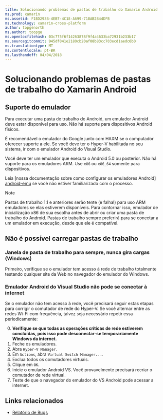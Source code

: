 ```yaml
---
title: Solucionando problemas de pastas de trabalho do Xamarin Android
ms.prod: xamarin
ms.assetid: F1BD293B-4EB7-4C18-A699-718AB2844DFB
ms.technology: xamarin-cross-platform
author: topgenorth
ms.author: toopge
ms.openlocfilehash: 03c775f6f14263878f9f4a4633ba72931b233b17
ms.sourcegitcommit: 945df041e2180cb20af08b83cc703ecd1aedc6b0
ms.translationtype: MT
ms.contentlocale: pt-BR
ms.lasthandoff: 04/04/2018
---
```

# <a name="troubleshooting-xamarin-workbooks-on-android"></a>Solucionando problemas de pastas de trabalho do Xamarin Android

## <a name="emulator-support"></a>Suporte do emulador

Para executar uma pasta de trabalho do Android, um emulador Android deve estar disponível para uso. Não há suporte para dispositivos Android físicos.

É recomendável o emulador do Google junto com HAXM se o computador oferecer suporte a ele.
Se você deve ter o Hyper-V habilitada no seu sistema, ir com o emulador Android do Visual Studio.

Você deve ter um emulador que executa o Android 5.0 ou posterior. Não há suporte para os emuladores ARM. Use `x86` ou `x86_64` somente para dispositivos.

Leia [nossa documentação sobre como configurar os emuladores Android] [ android-emu] se você não estiver familiarizado com o processo.

> [!NOTE]
> Pastas de trabalho 1.1 e anteriores serão tente (e falha!) para uso ARM emuladores se elas estiverem disponíveis. Para contornar isso, emulador de inicialização x86 de sua escolha antes de abrir ou criar uma pasta de trabalho do Android. Pastas de trabalho sempre preferirá para se conectar a um emulador em execução, desde que ele é compatível.

## <a name="workbooks-wont-load"></a>Não é possível carregar pastas de trabalho

### <a name="workbook-window-spins-forever-never-loads-windows"></a>Janela de pasta de trabalho para sempre, nunca gira cargas (Windows)

Primeiro, verifique se o emulador tem acesso à rede de trabalho totalmente testando qualquer site da Web no navegador do emulador do Windows.

### <a name="visual-studio-android-emulator-cannot-connect-to-the-internet"></a>Emulador Android do Visual Studio não pode se conectar à internet

Se o emulador não tem acesso à rede, você precisará seguir estas etapas para corrigir o comutador de rede do Hyper-V. Se você alternar entre as redes Wi-Fi com frequência, talvez seja necessário repetir essa periodicamente:

0. **Verifique se que todas as operações críticas de rede estiverem concluídas, pois isso pode desconectar-se temporariamente Windows da internet.**
1. Feche os emuladores.
2. Abra `Hyper-V Manager`.
3. Em `Actions`, abra `Virtual Switch Manager...`.
4. Exclua todos os comutadores virtuais.
5. Clique em `OK`.
6. Inicie o emulador Android VS. Você provavelmente precisará recriar o comutador de rede virtual.
7. Teste de que o navegador do emulador do VS Android pode acessar a internet.

[android-emu]: https://developer.xamarin.com/guides/android/deployment,_testing,_and_metrics/debug-on-emulator/


## <a name="related-links"></a>Links relacionados

- [Relatório de Bugs](~/tools/workbooks/install.md#reporting-bugs)
